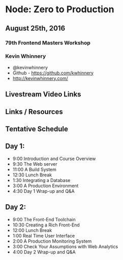 
# Node: Zero to Production

## August 25th, 2016

### 79th Frontend Masters Workshop

### Kevin Whinnery

* @kevinwhinnery
* Github - https://github.com/kwhinnery
* http://kevinwhinnery.com/

## Livestream Video Links



## Links / Resources

## Tentative Schedule

## Day 1:

* 9:00    Introduction and Course Overview
* 9:30    The Web server
* 11:00   A Build System
* 12:30   Lunch Break
* 1:30    Integrating a Database
* 3:00    A Production Environment
* 4:30    Day 1 Wrap-up and Q&A

## Day 2:

* 9:00    The Front-End Toolchain
* 10:30   Creating a Rich Front-End
* 12:00   Lunch Break
* 1:00    Real Time User Interface
* 2:00    A Production Monitoring System
* 3:00    Check Your Assumptions with Web Analytics
* 4:00    Day 2 Wrap-up and Q&A
